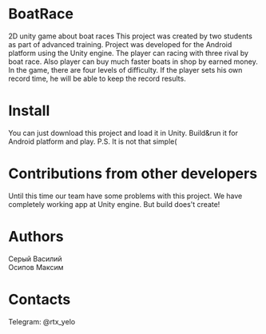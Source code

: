 # BoatRace
2D unity game about boat races
This project was created by two students as part of advanced training.
Project was developed for the Android platform using the Unity engine.
The player can racing with three rival by boat race. Also player can buy much faster boats in shop by earned money.
In the game, there are four levels of difficulty. If the player sets his own record time, he will be able to keep the record results.
# Install
You can just download this project and load it in Unity. Build&run it for Android platform and play. 
P.S.
It is not that simple(
# Contributions from other developers
Until this time our team have some problems with this project. We have completely working app at Unity engine. But build does't create!
# Authors
Серый Василий\
Осипов Максим
# Contacts
Telegram: @rtx_yelo
